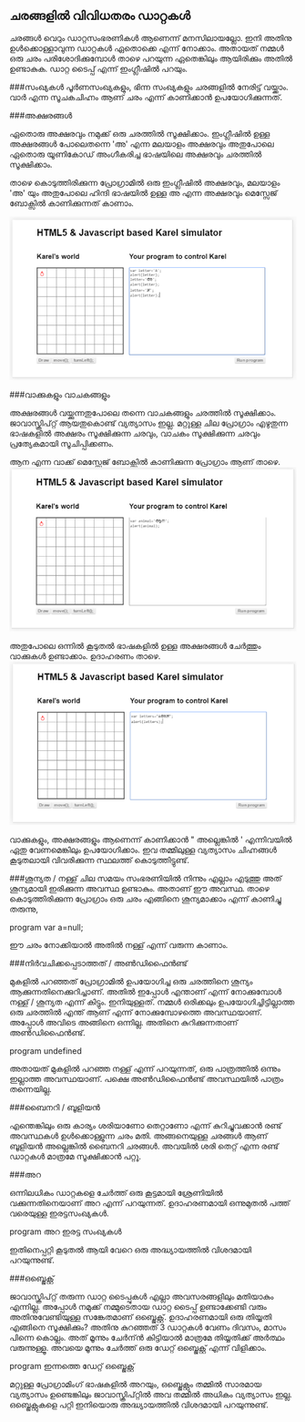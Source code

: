 ## ചരങ്ങളില്‍ വിവിധതരം ഡാറ്റകള്‍
ചരങ്ങള്‍ വെറും ഡാറ്റസംഭരണികള്‍ ആണെന്ന് മനസിലായല്ലോ. ഇനി അതിനു ഉള്‍ക്കൊള്ളാവുന്ന ഡാറ്റകള്‍ ഏതൊക്കെ എന്ന് നോക്കാം. അതായത് നമ്മള്‍ ഒരു ചരം പരിശോദിക്കുമ്പോള്‍ താഴെ പറയുന്ന ഏതെങ്കിലും ആയിരിക്കും അതില്‍ ഉണ്ടാകുക. ഡാറ്റ ടൈപ്പ് എന്ന് ഇംഗ്ലീഷില്‍ പറയും.

###സംഖ്യകള്‍
പൂര്‍ണസംഖ്യകളും, ഭിന്ന സംഖ്യകളും ചരങ്ങളില്‍ നേരിട്ട് വയ്ക്കാം. വാര്‍ എന്ന സൂചകചിഹ്നം ആണ് ചരം എന്ന് കാണിക്കാന്‍ ഉപയോഗിക്കുന്നത്.

###അക്ഷരങ്ങള്‍

ഏതൊരു അക്ഷരവും നമുക്ക് ഒരു ചരത്തില്‍ സൂക്ഷിക്കാം. ഇംഗ്ലീഷില്‍ ഉള്ള അക്ഷരങ്ങള്‍ പോലെതന്നെ  'അ' എന്ന മലയാളം അക്ഷരവും അതുപോലെ ഏതൊരു യൂണികോഡ്‌ അംഗീകരിച്ച ഭാഷയിലെ അക്ഷരവും ചരത്തില്‍ സൂക്ഷിക്കാം. 

താഴെ കൊടുത്തിരിക്കുന്ന പ്രോഗ്രാമില്‍ ഒരു ഇംഗ്ലീഷില്‍ അക്ഷരവും, മലയാളം 'അ' യും അതുപോലെ ഹിന്ദി ഭാഷയില്‍ ഉള്ള അ എന്ന അക്ഷരവും മെസ്സേജ് ബോക്സില്‍ കാണിക്കുന്നത് കാണാം.

![അക്ഷരങ്ങള്‍](images/ch06/04/01-letter.PNG)

###വാക്കുകളും വാചകങ്ങളും

അക്ഷരങ്ങള്‍ വയ്ക്കുന്നതുപോലെ തന്നെ വാചകങ്ങളും ചരത്തില്‍ സൂക്ഷിക്കാം. ജാവാസ്ക്രിപ്റ്റ് ആയതുകൊണ്ട് വ്യത്യാസം ഇല്ല. മറ്റുള്ള ചില പ്രോഗ്രാം എഴുതുന്ന ഭാഷകളില്‍ അക്ഷരം സൂക്ഷിക്കുന്ന ചരവും, വാചകം സൂക്ഷിക്കുന്ന ചരവും പ്രത്യേകമായി സൂചിപ്പിക്കണം. 

ആന എന്ന വാക്ക് മെസ്സേജ് ബോക്സില്‍ കാണിക്കുന്ന പ്രോഗ്രാം ആണ് താഴെ.
![അക്ഷരങ്ങള്‍](images/ch06/04/02-elephant.PNG)

അതുപോലെ ഒന്നില്‍ കൂടുതല്‍ ഭാഷകളില്‍ ഉള്ള അക്ഷരങ്ങള്‍ ചേര്‍ത്തും വാക്കുകള്‍ ഉണ്ടാക്കാം. ഉദാഹരണം താഴെ.
![അക്ഷരങ്ങള്‍](images/ch06/04/03-letters.PNG)

വാക്കുകളും, അക്ഷരങ്ങളും ആണെന്ന് കാണിക്കാന്‍ " അല്ലെങ്കില്‍ ' എന്നിവയില്‍ ഏതു വേണമെങ്കിലും ഉപയോഗിക്കാം. ഇവ തമ്മിലുള്ള വ്യത്യാസം ചിഹ്നങ്ങള്‍ കൂടുതലായി വിവരിക്കുന്ന സ്ഥലത്ത് കൊടുത്തിട്ടുണ്ട്.

###ശൂന്യത / നള്ള്
ചില സമയം സംഭരണിയില്‍ നിന്നും എല്ലാം എടുത്തു അത് ശൂന്യമായി ഇരിക്കുന്ന അവസ്ഥ ഉണ്ടാകും.  അതാണ് ഈ അവസ്ഥ. താഴെ കൊടുത്തിരിക്കുന്ന പ്രോഗ്രാം ഒരു ചരം എങ്ങിനെ ശൂന്യമാക്കാം എന്ന് കാണിച്ചു തരുന്നു,

program var a=null;

ഈ ചരം നോക്കിയാല്‍ അതില്‍ നള്ള് എന്ന് വരുന്ന കാണാം. 

###നിര്‍വചിക്കപ്പെടാത്തത് / അണ്‍ഡിഫൈന്‍ണ്ട്

മുകളില്‍ പറഞ്ഞത് പ്രോഗ്രാമില്‍ ഉപയോഗിച്ച ഒരു ചരത്തിനെ ശൂന്യം ആക്കുന്നതിനെക്കുറിച്ചാണ്.  അതില്‍ ഇപ്പോള്‍ എന്താണ് എന്ന് നോക്കുമ്പോള്‍  നള്ള് / ശൂന്യത എന്ന് കിട്ടും. ഇനിയുള്ളത്. നമ്മള്‍ ഒരിക്കലും ഉപയോഗിച്ചിട്ടില്ലാത്ത ഒരു ചരത്തില്‍ എന്ത് ആണ് എന്ന് നോക്കുമ്പോഴത്തെ അവസ്ഥയാണ്‌. അപ്പോള്‍ അവിടെ അങ്ങിനെ ഒന്നില്ല. അതിനെ കുറിക്കുന്നതാണ് അണ്‍ഡിഫൈന്‍ണ്ട്.

program undefined

അതായത് മുകളില്‍ പറഞ്ഞ നള്ള് എന്ന് പറയുന്നത്, ഒരു പാത്രത്തില്‍ ഒന്നും ഇല്ലാത്ത അവസ്ഥയാണ്‌. പക്ഷെ അണ്‍ഡിഫൈന്‍ണ്ട് അവസ്ഥയില്‍ പാത്രം തന്നെയില്ല.

###ബൈനറി / ബൂളിയന്‍

എന്തെങ്കിലും ഒരു കാര്യം ശരിയാണോ തെറ്റാണോ എന്ന് കുറിച്ചുവക്കാന്‍ രണ്ട് അവസ്ഥകള്‍ ഉള്‍ക്കൊള്ളുന്ന ചരം മതി. അങ്ങനെയുള്ള ചരങ്ങള്‍ ആണ്  ബൂളിയന്‍ അല്ലെങ്കില്‍ ബൈനറി ചരങ്ങള്‍. അവയില്‍ ശരി തെറ്റ് എന്ന രണ്ട് ഡാറ്റകള്‍ മാത്രമേ സൂക്ഷിക്കാന്‍ പറ്റൂ.

###അറ

ഒന്നിലധികം ഡാറ്റകളെ ചേര്‍ത്ത് ഒരു കൂട്ടമായി ശ്രേണിയില്‍ വക്കുന്നതിനെയാണ് അറ എന്ന് പറയുന്നത്. ഉദാഹരണമായി ഒന്നുമുതല്‍ പത്ത് വരെയുള്ള ഇരട്ടസംഖ്യകള്‍.

program അറ ഇരട്ട സംഖ്യകള്‍

ഇതിനെപ്പറ്റി കൂടുതല്‍ ആയി വേറെ ഒരു അദ്ധ്യായത്തില്‍ വിശദമായി പറയുന്നുണ്ട്.

###ഒബ്ജെക്റ്റ്

ജാവാസ്ക്രിപ്റ്റ് തരുന്ന ഡാറ്റ ടൈപ്പുകള്‍ എല്ലാ അവസരങ്ങളിലും മതിയാകും എന്നില്ല. അപ്പോള്‍ നമുക്ക് നമ്മുടെതായ ഡാറ്റ ടൈപ്പ് ഉണ്ടാക്കേണ്ടി വരും അതിനുവേണ്ടിയുള്ള സങ്കേതമാണ് ഒബ്ജെക്റ്റ്.
ഉദാഹരണമായി ഒരു തിയ്യതി എങ്ങിനെ സൂക്ഷിക്കും? അതിനു കുറഞ്ഞത് 3 ഡാറ്റകള്‍ വേണം ദിവസം, മാസം പിന്നെ കൊല്ലം. അത് മൂന്നും ചേര്‍ന്ന്‍ കിട്ടിയാല്‍ മാത്രമേ തിയ്യതിക്ക് അര്‍ത്ഥം വരുന്നുള്ളൂ. അവയെ മൂന്നും ചേര്‍ത്ത് ഒരു ഡേറ്റ് ഒബ്ജെക്റ്റ് എന്ന് വിളിക്കാം.

program ഇന്നത്തെ ഡേറ്റ് ഒബ്ജെക്റ്റ്

മറ്റുള്ള പ്രോഗ്രാമിംഗ് ഭാഷകളില്‍ അറയും, ഒബ്ജെക്റ്റും തമ്മില്‍ സാരമായ വ്യത്യാസം ഉണ്ടെങ്കിലും ജാവാസ്ക്രിപ്റ്റില്‍ അവ തമ്മില്‍ അധികം വ്യത്യാസം ഇല്ല. ഒബ്ജെക്റ്റുകളെ പറ്റി ഇനിയൊരു അദ്ധ്യായത്തില്‍ വിശദമായി പറയുന്നുണ്ട്.